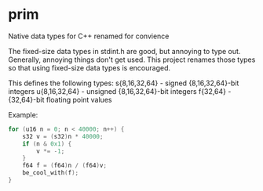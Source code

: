 # prim
Native data types for C++ renamed for convience

The fixed-size data types in stdint.h are good, but annoying to type out.
Generally, annoying things don't get used. This project renames those types
so that using fixed-size data types is encouraged.

This defines the following types:
s{8,16,32,64} - signed {8,16,32,64}-bit integers
u{8,16,32,64} - unsigned {8,16,32,64}-bit integers
f{32,64} - {32,64}-bit floating point values

Example:
```cpp
for (u16 n = 0; n < 40000; n++) {
    s32 v = (s32)n * 40000;
    if (n & 0x1) {
        v *= -1;
    }
    f64 f = (f64)n / (f64)v;
    be_cool_with(f);
}
```
